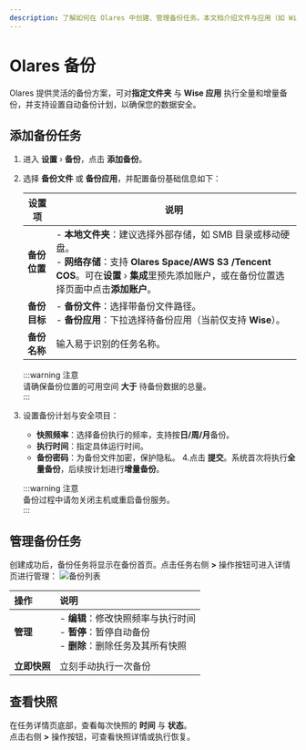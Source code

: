 ```yaml
---
description: 了解如何在 Olares 中创建、管理备份任务。本文档介绍文件与应用（如 Wise）的全量与增量备份，支持本地、外部和云存储方案。
---
```


# Olares 备份

Olares 提供灵活的备份方案，可对**指定文件夹** 与 **Wise 应用** 执行全量和增量备份，并支持设置自动备份计划，以确保您的数据安全。

## 添加备份任务

1. 进入 **设置** › **备份**，点击 **添加备份**。
2. 选择 **备份文件** 或 **备份应用**，并配置备份基础信息如下：

    | 设置项 | 说明                                                                                                                                       |
    |-------|------------------------------------------------------------------------------------------------------------------------------------------|
    | **备份位置** | - **本地文件夹**：建议选择外部存储，如 SMB 目录或移动硬盘。<br>- **网络存储**：支持 **Olares Space/AWS S3 /Tencent COS**。可在**设置** › **集成**里预先添加账户，或在备份位置选择页面中点击**添加账户**。|
    | **备份目标** | - **备份文件**：选择带备份文件路径。<br>- **备份应用**：下拉选择待备份应用（当前仅支持 **Wise**）。                                                                           |
    | **备份名称** | 输入易于识别的任务名称。                                                                                                                             
    :::warning 注意  
    请确保备份位置的可用空间 **大于** 待备份数据的总量。  
    :::

3. 设置备份计划与安全项目：
   - **快照频率**：选择备份执行的频率，支持按**日/周/月**备份。
   - **执行时间**：指定具体运行时间。
   - **备份密码**：为备份文件加密，保护隐私。
4.点击 **提交**。系统首次将执行**全量备份**，后续按计划进行**增量备份**。

    :::warning 注意  
    备份过程中请勿关闭主机或重启备份服务。  
    :::

## 管理备份任务

创建成功后，备份任务将显示在备份首页。点击任务右侧 **>** 操作按钮可进入详情页进行管理：
![备份列表](/images/manual/backup-list.png#bordered)

| 操作       | 说明                                                                |
|:---------|:------------------------------------------------------------------|
| **管理**   | - **编辑**：修改快照频率与执行时间<br/>- **暂停**：暂停自动备份 <br/>- **删除**：删除任务及其所有快照 |
                                                 |
| **立即快照** | 立刻手动执行一次备份         |

## 查看快照

在任务详情页底部，查看每次快照的 **时间** 与 **状态**。  
点击右侧 **>** 操作按钮，可查看快照详情或执行恢复。